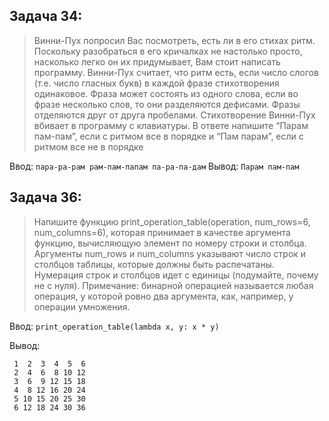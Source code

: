 ## Задача 34: 
> Винни-Пух попросил Вас посмотреть, есть ли в его стихах ритм. 
> Поскольку разобраться в его кричалках не настолько просто, насколько легко он их придумывает, 
> Вам стоит написать программу. Винни-Пух считает, что ритм есть, если число слогов 
> (т.е. число гласных букв) в каждой фразе стихотворения одинаковое. 
> Фраза может состоять из одного слова, если во фразе несколько слов, то они разделяются дефисами. 
> Фразы отделяются друг от друга пробелами. Стихотворение Винни-Пух вбивает в программу с клавиатуры. 
> В ответе напишите “Парам пам-пам”, если с ритмом все в порядке и “Пам парам”, если с ритмом все не в порядке

Ввод: `пара-ра-рам рам-пам-папам па-ра-па-дам` 
Вывод: `Парам пам-пам`

## Задача 36: 
> Напишите функцию print_operation_table(operation, num_rows=6, num_columns=6),
> которая принимает в качестве аргумента функцию, вычисляющую элемент по номеру строки и столбца. 
> Аргументы num_rows и num_columns указывают число строк и столбцов таблицы,
> которые должны быть распечатаны. Нумерация строк и столбцов идет с единицы (подумайте, почему не с нуля). 
> Примечание: бинарной операцией называется любая операция, у которой ровно два аргумента, как, например, у операции умножения.

Ввод: `print_operation_table(lambda x, y: x * y)`

Вывод:
```
 1  2  3  4  5  6
 2  4  6  8 10 12
 3  6  9 12 15 18
 4  8 12 16 20 24
 5 10 15 20 25 30
 6 12 18 24 30 36
 ``` 